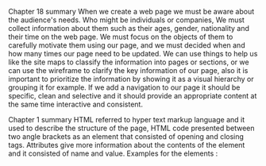  Chapter 18 summary 
When we create a web page we must be aware about the audience's needs. Who might be individuals or companies, 
We must collect information about them such as their ages, gender, nationality and their time on the web page. 
We must focus on the objects of them to carefully motivate them using our page, and we must decided when and how
many times our page need to be updated. 
We can use  things to help us like the site maps to classify the information into pages or sections, or we 
can use the wireframe to clarify the key information of our page, also it is important to prioritize the 
information by showing it as a visual hierarchy or grouping it for example.
If we add a navigation to our page it should be specific, clean and selective and it should provide an 
appropriate content at the same time interactive and consistent. 

Chapter 1 summary 
HTML referred to hyper text markup language and it used to describe the structure of the page, HTML code 
presented between two angle brackets as an element that consisted of opening and closing tags. 
Attributes give more information about the contents of the element and it consisted of name and value.
Examples for the elements :
<title> element, any text inside it appeared in the tabs/ title bar
<body> element, any text inside it appeared in the main area of the page. 

Chapter 17 summary: 
Authors previously used <div> element to group related elements together but now the authors use new elements
that indicated the type of the content. For example <header> and <footer> can be used for the main or for 
individual part. <nav> is use to contain the navigation block in the site, <article> can include article, comments
or posts, while if the <aside> element was inside the <article> then it contain indirect information related 
to the main meaning, while if it inside the <article> it will contain content mainly related to the entire page. 
<section> element, group related contents together 
<hgroup> element, group related headings together 
<figure> element, can contain for example image, video, graph 
<div> group related element together. 

Chapter 8 summary: 
There are several versions of HTML, such as HTML 4, XHTML and HTML 5, we can use DOCTYPE to tell our browser 
which HTML version we are use. 
We can use <-- --> to add comment to the code. 
We can use id to distinguish one element from others. 
We can use class to distinguish more than one element in the page 
We can use <span> to control the appearance of the content of element
We can use <iframe> as a way to allow us to go to another page
We can use <meta> which inside <head> to give invisible information about the page.
We can add special character on the page using the Escape .
